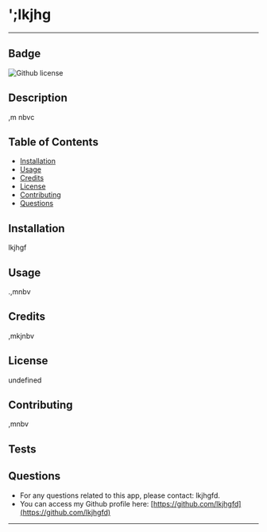
# ';lkjhg
----


## Badge 
![Github license](https://img.shields.io/static/v1?label=license&message=MIT&color=informational)

## Description
,m nbvc

## Table of Contents
* [Installation](#installation)
* [Usage](#usage)
* [Credits](#credits)
* [License](#license)
* [Contributing](#contributing)
* [Questions](#questions)

## Installation
lkjhgf

## Usage
.,mnbv

## Credits
,mkjnbv

## License
undefined

## Contributing
,mnbv

## Tests

## Questions
- For any questions related to this app, please contact: lkjhgfd. 
- You can access my Github profile here: [https://github.com/lkjhgfd](https://github.com/lkjhgfd)
----
		